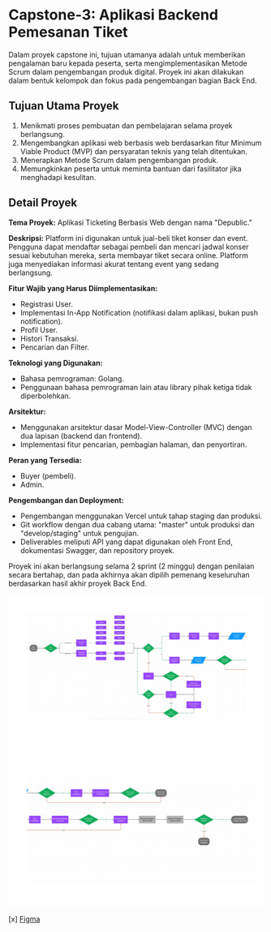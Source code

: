 # Capstone-3: Aplikasi Backend Pemesanan Tiket

Dalam proyek capstone ini, tujuan utamanya adalah untuk memberikan pengalaman baru kepada peserta, serta mengimplementasikan Metode Scrum dalam pengembangan produk digital. Proyek ini akan dilakukan dalam bentuk kelompok dan fokus pada pengembangan bagian Back End.

## Tujuan Utama Proyek

1. Menikmati proses pembuatan dan pembelajaran selama proyek berlangsung.
2. Mengembangkan aplikasi web berbasis web berdasarkan fitur Minimum Viable Product (MVP) dan persyaratan teknis yang telah ditentukan.
3. Menerapkan Metode Scrum dalam pengembangan produk.
4. Memungkinkan peserta untuk meminta bantuan dari fasilitator jika menghadapi kesulitan.

## Detail Proyek

**Tema Proyek:** Aplikasi Ticketing Berbasis Web dengan nama "Depublic."

**Deskripsi:** Platform ini digunakan untuk jual-beli tiket konser dan event. Pengguna dapat mendaftar sebagai pembeli dan mencari jadwal konser sesuai kebutuhan mereka, serta membayar tiket secara online. Platform juga menyediakan informasi akurat tentang event yang sedang berlangsung.

**Fitur Wajib yang Harus Diimplementasikan:**

- Registrasi User.
- Implementasi In-App Notification (notifikasi dalam aplikasi, bukan push notification).
- Profil User.
- Histori Transaksi.
- Pencarian dan Filter.

**Teknologi yang Digunakan:**

- Bahasa pemrograman: Golang.
- Penggunaan bahasa pemrograman lain atau library pihak ketiga tidak diperbolehkan.

**Arsitektur:**

- Menggunakan arsitektur dasar Model-View-Controller (MVC) dengan dua lapisan (backend dan frontend).
- Implementasi fitur pencarian, pembagian halaman, dan penyortiran.

**Peran yang Tersedia:**

- Buyer (pembeli).
- Admin.

**Pengembangan dan Deployment:**

- Pengembangan menggunakan Vercel untuk tahap staging dan produksi.
- Git workflow dengan dua cabang utama: "master" untuk produksi dan "develop/staging" untuk pengujian.
- Deliverables meliputi API yang dapat digunakan oleh Front End, dokumentasi Swagger, dan repository proyek.

Proyek ini akan berlangsung selama 2 sprint (2 minggu) dengan penilaian secara bertahap, dan pada akhirnya akan dipilih pemenang keseluruhan berdasarkan hasil akhir proyek Back End.


<!-- add picture readme md -->
![Figma](https://raw.githubusercontent.com/Capstone-Mikti/Capstone-3/main/Materi/flow%201.png)
![Figma](https://raw.githubusercontent.com/Capstone-Mikti/Capstone-3/main/Materi/flow%202.png)


<!-- add link url -->
[x] [Figma](https://www.figma.com/file/BdDlFZ7u3E6upQlSwUcOax/Code-Challenge-Project-Based?type=whiteboard&node-id=0-1&t=Le6Pdip9Patyl5DV-0)